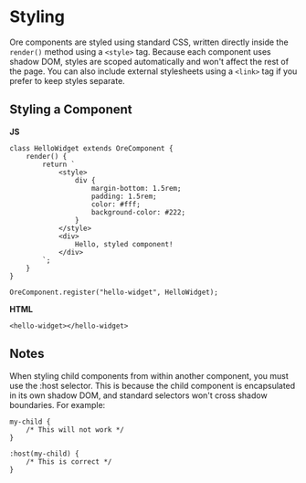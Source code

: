 # Styling

Ore components are styled using standard CSS, written directly inside the `render()` method using a `<style>` tag. Because each component uses shadow DOM, styles are scoped automatically and won't affect the rest of the page. You can also include external stylesheets using a `<link>` tag if you prefer to keep styles separate.

## Styling a Component
  
**JS**
 
    class HelloWidget extends OreComponent {
        render() {
            return `
                <style>
                    div {
                        margin-bottom: 1.5rem;
                        padding: 1.5rem;
                        color: #fff;
                        background-color: #222;
                    }
                </style>
                <div>
                    Hello, styled component!
                </div>
            `;
        }
    }

    OreComponent.register("hello-widget", HelloWidget);

**HTML**

    <hello-widget></hello-widget>

## Notes

When styling child components from within another component, you must use the :host selector. This is because the child component is encapsulated in its own shadow DOM, and standard selectors won't cross shadow boundaries. For example:  

    my-child {
        /* This will not work */
    }

    :host(my-child) {
        /* This is correct */
    }
